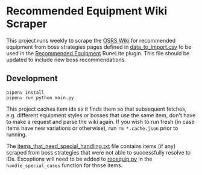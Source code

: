 # Recommended Equipment Wiki Scraper

This project runs weekly to scrape the [OSRS Wiki](https://oldschool.runescape.wiki/) for recommended equipment from boss strategies pages defined in [data_to_import.csv](./data_to_import.csv) to be used in the [Recommended Equipment](https://runelite.net/plugin-hub/show/recommended-equipment) RuneLite plugin. This file should be updated to include new boss recommendations.

## Development

```
pipenv install
pipenv run python main.py
```

This project caches item ids as it finds them so that subsequent fetches, e.g. different equipment styles or bosses that use the same item, don't have to make a request and parse the wiki again. If you wish to run fresh (in case items have new variations or otherwise), run `rm *.cache.json` prior to running.

The [items_that_need_special_handling.txt](./items_that_need_special_handling.txt) file contains items (if any) scraped from boss strategies that were not able to successfully resolve to IDs. Exceptions will need to be added to [recequip.py](./recequip.py) in the `handle_special_cases` function for those items.

